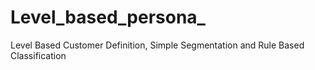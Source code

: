 # Level_based_persona_
 Level Based Customer Definition, Simple Segmentation and Rule Based Classification
